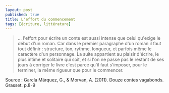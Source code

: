 ```yaml
---
layout: post
published: true
title: L'effort du commencement
tags: [écriture, littérature]
---
```





>... l'effort pour écrire un conte est aussi intense que celui qu'exige le début d'un roman. Car dans le premier paragraphe d'un roman il faut tout définir : structure, ton, rythme, longueur, et parfois même le caractère d'un personnage. La suite appartient au plaisir d'écrire, le plus intime et solitaire qui soit, et si l'on ne passe pas le restant de ses jours à corriger le livre c'est parce qu'il faut s'imposer, pour le terminer, la même rigueur que pour le commencer.


Source :
García Márquez, G., & Morvan, A. (2011). Douze contes vagabonds. Grasset. p.8-9

